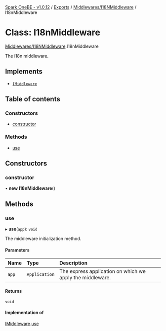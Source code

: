 [Spark OneBE - v1.0.12](../README.md) / [Exports](../modules.md) / [Middlewares/I18NMiddleware](../modules/Middlewares_I18NMiddleware.md) / I18nMiddleware

# Class: I18nMiddleware

[Middlewares/I18NMiddleware](../modules/Middlewares_I18NMiddleware.md).I18nMiddleware

The i18n middleware.

## Implements

- [`IMiddleware`](../interfaces/Middlewares_IMiddleware.IMiddleware.md)

## Table of contents

### Constructors

- [constructor](Middlewares_I18NMiddleware.I18nMiddleware.md#constructor)

### Methods

- [use](Middlewares_I18NMiddleware.I18nMiddleware.md#use)

## Constructors

### constructor

• **new I18nMiddleware**()

## Methods

### use

▸ **use**(`app`): `void`

The middleware initialization method.

#### Parameters

| Name | Type | Description |
| :------ | :------ | :------ |
| `app` | `Application` | The express application on which we apply the middleware. |

#### Returns

`void`

#### Implementation of

[IMiddleware](../interfaces/Middlewares_IMiddleware.IMiddleware.md).[use](../interfaces/Middlewares_IMiddleware.IMiddleware.md#use)
